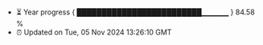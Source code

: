- ⏳ Year progress { █████████████████████████▁▁▁▁▁ } 84.58 %
- ⏰ Updated on Tue, 05 Nov 2024 13:26:10 GMT

